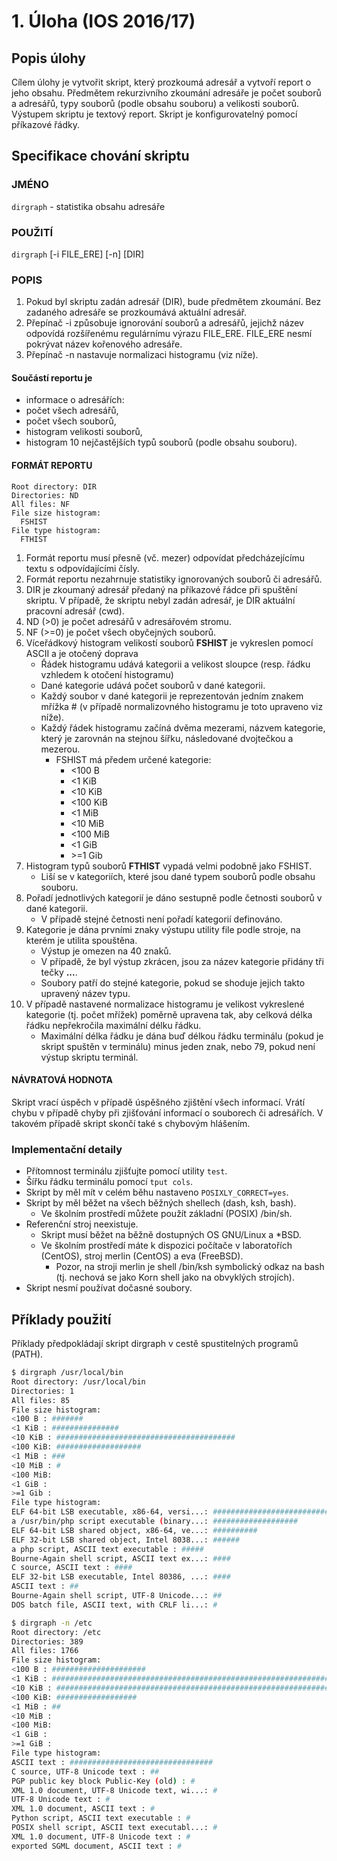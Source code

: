 # 1. Úloha (IOS 2016/17)

## Popis úlohy

Cílem úlohy je vytvořit skript, který prozkoumá adresář a vytvoří report o jeho obsahu. Předmětem rekurzivního zkoumání adresáře je počet souborů a adresářů, typy souborů (podle obsahu souboru) a velikosti souborů. Výstupem skriptu je textový report. Skript je konfigurovatelný pomocí příkazové řádky.

## Specifikace chování skriptu

### JMÉNO

`dirgraph` - statistika obsahu adresáře

### POUŽITÍ

`dirgraph` [-i FILE_ERE] [-n] [DIR]

### POPIS

1. Pokud byl skriptu zadán adresář (DIR), bude předmětem zkoumání. Bez zadaného adresáře se prozkoumává aktuální adresář.
1. Přepínač -i způsobuje ignorování souborů a adresářů, jejichž název odpovídá rozšířenému regulárnímu výrazu FILE_ERE. FILE_ERE nesmí pokrývat název kořenového adresáře.
1. Přepínač -n nastavuje normalizaci histogramu (viz níže).

#### Součástí reportu je

- informace o adresářích:
- počet všech adresářů,
- počet všech souborů,
- histogram velikosti souborů,
- histogram 10 nejčastějších typů souborů (podle obsahu souboru).

#### FORMÁT REPORTU

```text
Root directory: DIR
Directories: ND
All files: NF
File size histogram:
  FSHIST
File type histogram:
  FTHIST
```

1. Formát reportu musí přesně (vč. mezer) odpovídat předcházejícímu textu s odpovídajícími čísly.
1. Formát reportu nezahrnuje statistiky ignorovaných souborů či adresářů.
1. DIR je zkoumaný adresář předaný na příkazové řádce při spuštění skriptu. V případě, že skriptu nebyl zadán adresář, je DIR aktuální pracovní adresář (cwd).
1. ND (>0) je počet adresářů v adresářovém stromu.
1. NF (>=0) je počet všech obyčejných souborů.
1. Víceřádkový histogram velikostí souborů **FSHIST** je vykreslen pomocí ASCII a je otočený doprava
    - Řádek histogramu udává kategorii a velikost sloupce (resp. řádku vzhledem k otočení histogramu)
    - Dané kategorie udává počet souborů v dané kategorii.
    - Každý soubor v dané kategorii je reprezentován jedním znakem mřížka # (v případě normalizovného histogramu je toto upraveno viz níže).
    - Každý řádek histogramu začíná dvěma mezerami, názvem kategorie, který je zarovnán na stejnou šířku, následované dvojtečkou a mezerou.
        - FSHIST má předem určené kategorie:
            - <100 B
            - <1 KiB
            - <10 KiB
            - <100 KiB
            - <1 MiB
            - <10 MiB
            - <100 MiB
            - <1 GiB
            - \>=1 Gib
1. Histogram typů souborů **FTHIST** vypadá velmi podobně jako FSHIST.
    - Liší se v kategoriích, které jsou dané typem souborů podle obsahu souboru.
1. Pořadí jednotlivých kategorií je dáno sestupně podle četnosti souborů v dané kategorii.
    - V případě stejné četnosti není pořadí kategorií definováno.
1. Kategorie je dána prvními znaky výstupu utility file podle stroje, na kterém je utilita spouštěna.
    - Výstup je omezen na 40 znaků.
    - V případě, že byl výstup zkrácen, jsou za název kategorie přidány tři tečky **...**.
    - Soubory patří do stejné kategorie, pokud se shoduje jejich takto upravený název typu.
1. V případě nastavené normalizace histogramu je velikost vykreslené kategorie (tj. počet mřížek) poměrně upravena tak, aby celková délka řádku nepřekročila maximální délku řádku.
    - Maximální délka řádku je dána buď délkou řádku terminálu (pokud je skript spuštěn v terminálu) minus jeden znak, nebo 79, pokud není výstup skriptu terminál.

#### NÁVRATOVÁ HODNOTA

Skript vrací úspěch v případě úspěšného zjištění všech informací.
Vrátí chybu v případě chyby při zjišťování informací o souborech či adresářích. V takovém případě skript skončí také s chybovým hlášením.

### Implementační detaily

- Přítomnost terminálu zjišťujte pomocí utility `test`.
- Šířku řádku terminálu pomocí `tput cols`.
- Skript by měl mít v celém běhu nastaveno `POSIXLY_CORRECT=yes`.
- Skript by měl běžet na všech běžných shellech (dash, ksh, bash).
    - Ve školním prostředí můžete použít základní (POSIX) /bin/sh.
- Referenční stroj neexistuje.
    - Skript musí běžet na běžně dostupných OS GNU/Linux a *BSD.
    - Ve školním prostředí máte k dispozici počítače v laboratořích (CentOS), stroj merlin (CentOS) a eva (FreeBSD).
        - Pozor, na stroji merlin je shell /bin/ksh symbolický odkaz na bash (tj. nechová se jako Korn shell jako na obvyklých strojích).
- Skript nesmí používat dočasné soubory.

## Příklady použití

Příklady předpokládají skript dirgraph v cestě spustitelných programů (PATH).

```bash
$ dirgraph /usr/local/bin
Root directory: /usr/local/bin
Directories: 1
All files: 85
File size histogram:
<100 B : #######
<1 KiB : ###############
<10 KiB : ########################################
<100 KiB: ###################
<1 MiB : ###
<10 MiB : #
<100 MiB:
<1 GiB :
>=1 Gib :
File type histogram:
ELF 64-bit LSB executable, x86-64, versi...: ############################
a /usr/bin/php script executable (binary...: ###################
ELF 64-bit LSB shared object, x86-64, ve...: ##########
ELF 32-bit LSB shared object, Intel 8038...: ######
a php script, ASCII text executable : #####
Bourne-Again shell script, ASCII text ex...: ####
C source, ASCII text : ####
ELF 32-bit LSB executable, Intel 80386, ...: ####
ASCII text : ##
Bourne-Again shell script, UTF-8 Unicode...: ##
DOS batch file, ASCII text, with CRLF li...: #
```

```bash
$ dirgraph -n /etc
Root directory: /etc
Directories: 389
All files: 1766
File size histogram:
<100 B : #####################
<1 KiB : ###################################################################
<10 KiB : ###############################################################
<100 KiB: ##################
<1 MiB : ##
<10 MiB :
<100 MiB:
<1 GiB :
>=1 GiB :
File type histogram:
ASCII text : ################################
C source, UTF-8 Unicode text : ##
PGP public key block Public-Key (old) : #
XML 1.0 document, UTF-8 Unicode text, wi...: #
UTF-8 Unicode text : #
XML 1.0 document, ASCII text : #
Python script, ASCII text executable : #
POSIX shell script, ASCII text executabl...: #
XML 1.0 document, UTF-8 Unicode text : #
exported SGML document, ASCII text : #
```

